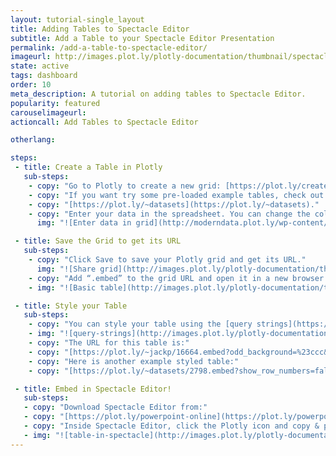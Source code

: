```yaml
---
layout: tutorial-single_layout
title: Adding Tables to Spectacle Editor
subtitle: Add a Table to your Spectacle Editor Presentation
permalink: /add-a-table-to-spectacle-editor/
imageurl: http://images.plot.ly/plotly-documentation/thumbnail/spectacle-table.png
state: active
tags: dashboard
order: 10
meta_description: A tutorial on adding tables to Spectacle Editor.
popularity: featured
carouselimageurl:
actioncall: Add Tables to Spectacle Editor

otherlang:

steps:
 - title: Create a Table in Plotly
   sub-steps:
    - copy: "Go to Plotly to create a new grid: [https://plot.ly/create](https://plot.ly/create). You can also upload an Excel or CSV file."
    - copy: "If you want try some pre-loaded example tables, check out:"
    - copy: "[https://plot.ly/~datasets](https://plot.ly/~datasets)."
    - copy: "Enter your data in the spreadsheet. You can change the column titles by selecting Rename"
      img: "![Enter data in grid](http://moderndata.plot.ly/wp-content/uploads/2016/12/rename-header.png)"

 - title: Save the Grid to get its URL
   sub-steps:
    - copy: "Click Save to save your Plotly grid and get its URL."
      img: "![Share grid](http://images.plot.ly/plotly-documentation/thumbnail/share-grid.png)"
    - copy: "Add “.embed” to the grid URL and open it in a new browser tab. Your URL should look something like this: [https://plot.ly/~jackp/16663.embed](https://plot.ly/~jackp/16663.embed)."
    - img: "![Basic table](http://images.plot.ly/plotly-documentation/thumbnail/basic-table.png)"

 - title: Style your Table
   sub-steps:
    - copy: "You can style your table using the [query strings](https://en.wikipedia.org/wiki/Query_string) below (notice that # has to be replaced with %23 for URL encoding)."
    - img: "![query-strings](http://images.plot.ly/plotly-documentation/thumbnail/table-query-strings.png)"
    - copy: "The URL for this table is:" 
    - copy: "[https://plot.ly/~jackp/16664.embed?odd_background=%23ccc&show_row_numbers=false&border_color=white&header_background=%23004151&align=center&background=%23e6e6e6](https://plot.ly/~jackp/16664.embed?odd_background=%23ccc&show_row_numbers=false&border_color=white&header_background=%23004151&align=center&background=%23e6e6e6)"
    - copy: "Here is another example styled table:"
    - copy: "[https://plot.ly/~datasets/2798.embed?show_row_numbers=false&text_transform=uppercase&header_font_weight=300&header_background=%23ab63fa](https://plot.ly/~datasets/2798.embed?show_row_numbers=false&text_transform=uppercase&header_font_weight=300&header_background=%23ab63fa)"

 - title: Embed in Spectacle Editor!
   sub-steps:
   - copy: "Download Spectacle Editor from:"
   - copy: "[https://plot.ly/powerpoint-online](https://plot.ly/powerpoint-online)"
   - copy: "Inside Spectacle Editor, click the Plotly icon and copy & paste your table URL into the Embed URL text box."
   - img: "![table-in-spectacle](http://images.plot.ly/plotly-documentation/thumbnail/Table+in+SpecEd.png)"
---
```

